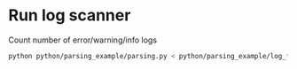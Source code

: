 # Run log scanner

Count number of error/warning/info logs

```bash
python python/parsing_example/parsing.py < python/parsing_example/log_file.txt
```
